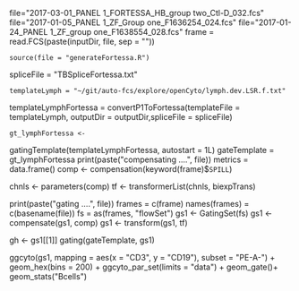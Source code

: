 file="2017-03-01_PANEL 1_FORTESSA_HB_group two_Ctl-D_032.fcs"    
file="2017-01-05_PANEL 1_ZF_Group one_F1636254_024.fcs"
file="2017-01-24_PANEL 1_ZF_group one_F1638554_028.fcs"
    frame = read.FCS(paste(inputDir, file, sep = ""))

    source(file = "generateFortessa.R")
spliceFile = "TBSpliceFortessa.txt"

    templateLymph = "~/git/auto-fcs/explore/openCyto/lymph.dev.LSR.f.txt"
templateLymphFortessa = convertP1ToFortessa(templateFile = templateLymph, outputDir = outputDir,spliceFile = spliceFile)

    gt_lymphFortessa <-
  gatingTemplate(templateLymphFortessa, autostart = 1L)
    gateTemplate = gt_lymphFortessa
print(paste("compensating ....", file))
metrics = data.frame()
comp <- compensation(keyword(frame)$`SPILL`)

chnls <- parameters(comp)
tf <- transformerList(chnls, biexpTrans)

print(paste("gating ....", file))
frames = c(frame)
names(frames) = c(basename(file))
fs =  as(frames, "flowSet")
gs1 <- GatingSet(fs)
gs1 <- compensate(gs1, comp)
gs1 <- transform(gs1, tf)

gh <- gs1[[1]]
gating(gateTemplate, gs1)

 ggcyto(gs1,
              mapping = aes(x = "CD3", y = "CD19"),
              subset = "PE-A-") +
    geom_hex(bins = 200) + ggcyto_par_set(limits = "data") + geom_gate()+ geom_stats("Bcells")